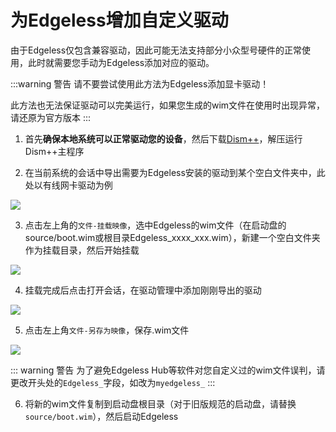 # 为Edgeless增加自定义驱动

由于Edgeless仅包含兼容驱动，因此可能无法支持部分小众型号硬件的正常使用，此时就需要您手动为Edgeless添加对应的驱动。

:::warning 警告
请不要尝试使用此方法为Edgeless添加显卡驱动！

此方法也无法保证驱动可以完美运行，如果您生成的wim文件在使用时出现异常，请还原为官方版本
:::


1. 首先**确保本地系统可以正常驱动您的设备**，然后下载[Dism++](http://www.chuyu.me/zh-Hans/)，解压运行Dism++主程序

2. 在当前系统的会话中导出需要为Edgeless安装的驱动到某个空白文件夹中，此处以有线网卡驱动为例

![](https://pineapple.edgeless.top/picbed/wiki/img/011508.jpg)

3. 点击左上角的`文件-挂载映像`，选中Edgeless的wim文件（在启动盘的source/boot.wim或根目录Edgeless_xxxx_xxx.wim），新建一个空白文件夹作为挂载目录，然后开始挂载

![](https://pineapple.edgeless.top/picbed/wiki/img/010551.jpg)


4. 挂载完成后点击打开会话，在驱动管理中添加刚刚导出的驱动

![](https://pineapple.edgeless.top/picbed/wiki/img/011656.jpg)

5. 点击左上角`文件-另存为映像`，保存.wim文件

![](https://pineapple.edgeless.top/picbed/wiki/img/012258.jpg)

::: warning 警告
为了避免Edgeless Hub等软件对您自定义过的wim文件误判，请更改开头处的`Edgeless_`字段，如改为`myedgeless_`
:::

6. 将新的wim文件复制到启动盘根目录（对于旧版规范的启动盘，请替换`source/boot.wim`），然后启动Edgeless